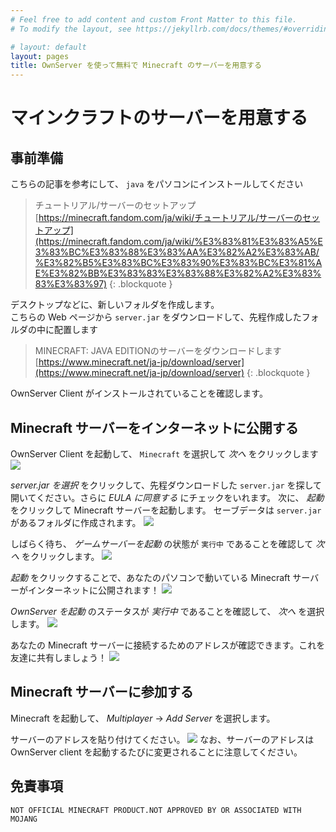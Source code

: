 ```yaml
---
# Feel free to add content and custom Front Matter to this file.
# To modify the layout, see https://jekyllrb.com/docs/themes/#overriding-theme-defaults

# layout: default
layout: pages
title: OwnServer を使って無料で Minecraft のサーバーを用意する
---
```


# マインクラフトのサーバーを用意する
## 事前準備
こちらの記事を参考にして、 `java` をパソコンにインストールしてください

> チュートリアル/サーバーのセットアップ  
> [https://minecraft.fandom.com/ja/wiki/チュートリアル/サーバーのセットアップ](https://minecraft.fandom.com/ja/wiki/%E3%83%81%E3%83%A5%E3%83%BC%E3%83%88%E3%83%AA%E3%82%A2%E3%83%AB/%E3%82%B5%E3%83%BC%E3%83%90%E3%83%BC%E3%81%AE%E3%82%BB%E3%83%83%E3%83%88%E3%82%A2%E3%83%83%E3%83%97)
{: .blockquote }

デスクトップなどに、新しいフォルダを作成します。  
こちらの Web ページから `server.jar` をダウンロードして、先程作成したフォルダの中に配置します

> MINECRAFT: JAVA EDITIONのサーバーをダウンロードします  
> [https://www.minecraft.net/ja-jp/download/server](https://www.minecraft.net/ja-jp/download/server)
{: .blockquote }

OwnServer Client がインストールされていることを確認します。


## Minecraft サーバーをインターネットに公開する
OwnServer Client を起動して、 `Minecraft` を選択して *次へ* をクリックします
![](/img/minecraft/step_selectgame.png)

*server.jar を選択* をクリックして、先程ダウンロードした `server.jar` を探して開いてください。さらに *EULA に同意する* にチェックをいれます。
次に、 *起動* をクリックして Minecraft サーバーを起動します。
セーブデータは `server.jar` があるフォルダに作成されます。
![](/img/minecraft/step_confgame_start.png)

しばらく待ち、 *ゲームサーバーを起動* の状態が `実行中` であることを確認して *次へ* をクリックします。
![](/img/minecraft/step_confgame_next.png)

*起動* をクリックすることで、あなたのパソコンで動いている Minecraft サーバーがインターネットに公開されます！
![](/img/minecraft/step_tunnel_start.png)

*OwnServer を起動* のステータスが *実行中* であることを確認して、 *次へ* を選択します。
![](/img/minecraft/step_tunnel_next.png)

あなたの Minecraft サーバーに接続するためのアドレスが確認できます。これを友達に共有しましょう！
![](/img/minecraft/step_monitor.png)

## Minecraft サーバーに参加する
Minecraft を起動して、 *Multiplayer* -> *Add Server* を選択します。

サーバーのアドレスを貼り付けてください。
![](/img/minecraft/step_ingame.png)
なお、サーバーのアドレスは OwnServer client を起動するたびに変更されることに注意してください。

## 免責事項
```
NOT OFFICIAL MINECRAFT PRODUCT.NOT APPROVED BY OR ASSOCIATED WITH MOJANG
```
